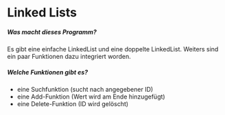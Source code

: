 # **Linked Lists**
##### **Was macht dieses Programm?**
Es gibt eine einfache LinkedList und eine doppelte LinkedList.
Weiters sind ein paar Funktionen dazu integriert worden.

##### **Welche Funktionen gibt es?**
- eine Suchfunktion (sucht nach angegebener ID)
- eine Add-Funktion (Wert wird am Ende hinzugefügt)
- eine Delete-Funktion (ID wird gelöscht)





